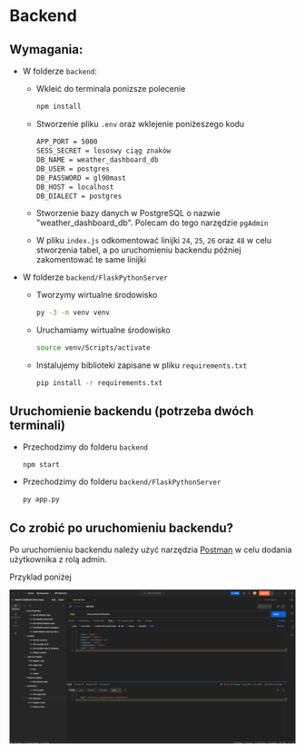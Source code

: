 # Backend

## Wymagania:

- W folderze `backend`:

    * Wkleić do terminala ponizsze polecenie
        ```bash
        npm install
        ```

    * Stworzenie pliku `.env` oraz wklejenie poniżeszego kodu
        ```dosini
        APP_PORT = 5000
        SESS_SECRET = lososwy ciąg znaków
        DB_NAME = weather_dashboard_db
        DB_USER = postgres
        DB_PASSWORD = gl90mast
        DB_HOST = localhost
        DB_DIALECT = postgres
        ```

    * Stworzenie bazy danych w PostgreSQL o nazwie "weather_dashboard_db". Polecam do tego narzędzie `pgAdmin`

    * W pliku `index.js` odkomentować linijki `24`, `25`, `26` oraz `48` w celu stworzenia tabel, a po uruchomieniu backendu później zakomentować te same linijki

- W folderze `backend/FlaskPythonServer`

    - Tworzymy wirtualne środowisko

        ```bash
        py -3 -m venv venv
        ```

    - Uruchamiamy wirtualne środowisko
        ```bash
        source venv/Scripts/activate
        ```

    - Instalujemy biblioteki zapisane w pliku `requirements.txt`
        ```bash
        pip install -r requirements.txt
        ```

## Uruchomienie backendu (potrzeba dwóch terminali)

- Przechodzimy do folderu `backend`
    ```
    npm start
    ```

- Przechodzimy do folderu `backend/FlaskPythonServer`
    ```bash
    py app.py
    ```


## Co zrobić po uruchomieniu backendu?
Po uruchomieniu backendu należy użyć narzędzia [Postman](https://www.postman.com/) w celu dodania użytkownika z rolą admin.

Przyklad poniżej

![alt text](image.png)